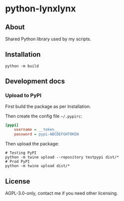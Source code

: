 # python-lynxlynx

## About

Shared Python library used by my scripts.

## Installation

```shell
python -m build
```
## Development docs

### Upload to PyPI

First build the package as per Installation.

Then create the config file `~/.pypirc`:
```ini
[pypi]
	username = __token__
	password = pypi-ABCDEFGHTOKEN
```

Then upload the package:
```shell
# Testing PyPI
python -m twine upload --repository testpypi dist/*
# Prod PyPI
python -m twine upload dist/*
```
## License

AGPL-3.0-only, contact me if you need other licensing.
